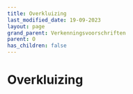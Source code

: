 ```yaml
---
title: Overkluizing
last_modified_date: 19-09-2023
layout: page
grand_parent: Verkenningsvoorschriften
parent: O
has_children: false
---
```


Overkluizing
============

